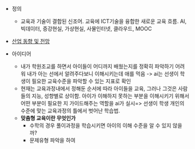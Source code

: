 - 정의
  - 교육과 기술이 결합된 신조어. 교육에 ICT기술을 융합한 새로운 교육 흐름.
  AI, 빅데이터, 증강현실, 가상현실, 사물인터넷, 클라우드, MOOC


- [산업 동향 및 전망](https://repository.kisti.re.kr/bitstream/10580/18021/1/ASTI%20MARKET%20INSIGHT%20087%280712%29.pdf)

- 아이디어
  - 내가 학원조교를 하면서 아이들이 어디까지 배웠는지를 정확히 파악하기 어려워 내가 아는 선에서 알려주다보니 이해시키는데 애를 먹음 -> ai는 선생이 학생이 필요한 교육수준을 파악할 수 있는 지표로 확인
  - 현재는 교육과정내에서 정해둔 순서에 따라 아이들을 교육, 그러나 그것은 사람들의 지능, 성향별로 상이함. 아이가 이해하지 못하는 부분을 이해시키기 위해서 어떤 부분이 필요한 지 가이드해주는 역할을 ai가 실시=> 선생이 학생 개인의 수준에 맞는 교육과정의 틀에서 벗어난 학습법.
  - **맞춤형 교육이란 무엇인가**
    - 수학의 경우 풀이과정을 학습시키면 아이의 이해 수준을 알 수 있지 않을까?
    - 문제유형 파악을 하여
